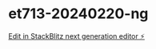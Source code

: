 # et713-20240220-ng

[Edit in StackBlitz next generation editor ⚡️](https://stackblitz.com/~/github.com/mdlawrenceusa/et713-20240220-ng)